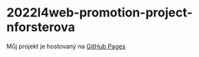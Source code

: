 # 2022l4web-promotion-project-nforsterova
Můj projekt je hostovaný na [GitHub Pages](https://pslib-cz.github.io/2022l4web-promotion-project-nforsterova)
